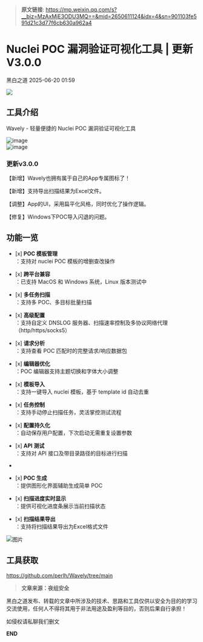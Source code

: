 > **原文链接**: https://mp.weixin.qq.com/s?__biz=MzAxMjE3ODU3MQ==&mid=2650611124&idx=4&sn=901103fe591d21c3d77f6cb630a962a4

#  Nuclei POC 漏洞验证可视化工具 | 更新V3.0.0  
 黑白之道   2025-06-20 01:59  
  
![](https://mmbiz.qpic.cn/mmbiz_gif/3xxicXNlTXLicwgPqvK8QgwnCr09iaSllrsXJLMkThiaHibEntZKkJiaicEd4ibWQxyn3gtAWbyGqtHVb0qqsHFC9jW3oQ/640?wx_fmt=gif "")  
  
## 工具介绍  
  
Wavely - 轻量便捷的 Nuclei POC 漏洞验证可视化工具  
  
![image](https://mmbiz.qpic.cn/sz_mmbiz_png/icZ1W9s2Jp2UvpvSNhVTzUVTxWVSC3YxbwwFhe3sX96xibdTJNnETtS89kpFw3kaUz6MZ6fxOcxdranibTbnhd7VA/640?wx_fmt=png&from=appmsg&wxfrom=13&tp=wxpic&watermark=1 "")  
![image](https://mmbiz.qpic.cn/sz_mmbiz_png/icZ1W9s2Jp2UvpvSNhVTzUVTxWVSC3YxbV8retkrT2llabUZ1RUW7rWTtIksDQ9bjUibFlM1ZrNkicw3GBrXTSReQ/640?wx_fmt=png&from=appmsg&watermark=1&tp=wxpic&wxfrom=5&wx_lazy=1 "")  
### 更新v3.0.0  
  
【新增】Wavely也拥有属于自己的App专属图标了！  
  
【新增】支持导出扫描结果为Excel文件。  
  
【调整】App的UI，采用扁平化风格，同时优化了操作逻辑。  
  
【修复】Windows下POC导入闪退的问题。  
## 功能一览  
- [x] **POC 模板管理**  
：支持对 nuclei POC 模板的增删查改操作  
  
- [x] **跨平台兼容**  
：已支持 MacOS 和 Windows 系统，Linux 版本测试中  
  
- [x] **多任务扫描**  
：支持多 POC、多目标批量扫描  
  
- [x] **高级配置**  
：支持自定义 DNSLOG 服务器、扫描速率控制及多协议网络代理（http/https/socks5）  
  
- [x] **请求分析**  
：支持查看 POC 匹配时的完整请求/响应数据包  
  
- [x] **编辑器优化**  
：POC 编辑器支持主题切换和字体大小调整  
  
- [x] **模板导入**  
：支持一键导入 nuclei 模板，基于 template id 自动去重  
  
- [x] **任务控制**  
：支持手动停止扫描任务，灵活掌控测试流程  
  
- [x] **配置持久化**  
：自动保存用户配置，下次启动无需重复设置参数  
  
- [x] **API 测试**  
：支持对 API 接口及带目录路径的目标进行扫描  
  
-   
- [x] **POC 生成**  
：提供图形化界面辅助生成简单 POC  
  
- [x] **扫描进度实时显示**  
：提供可视化进度条展示当前扫描状态  
  
- [x] **扫描结果导出**  
：支持将扫描结果导出为Excel格式文件  
  
  
  
![图片](https://mmbiz.qpic.cn/sz_mmbiz_png/icZ1W9s2Jp2UvpvSNhVTzUVTxWVSC3YxbXmrlGslfDmX108Oh6zKibwRbCAcsKcISbTrrLk7AviaHOWWouibsx1t4w/640?wx_fmt=png&from=appmsg&watermark=1&tp=wxpic&wxfrom=5&wx_lazy=1 "")  
  
## 工具获取  
  
  
  
https://github.com/perlh/Wavely/tree/main  
  
  
> **文章来源：夜组安全**  
  
  
  
黑白之道发布、转载的文章中所涉及的技术、思路和工具仅供以安全为目的的学习交流使用，任何人不得将其用于非法用途及盈利等目的，否则后果自行承担！  
  
如侵权请私聊我们删文  
  
  
**END**  
  
  
